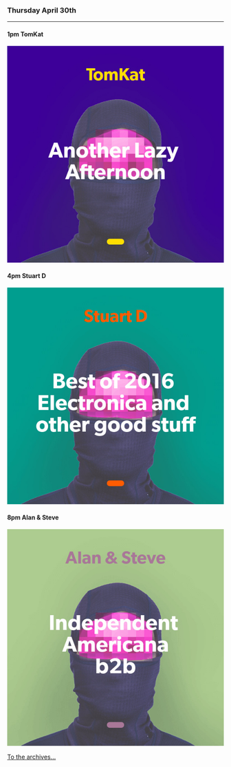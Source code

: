 ### Thursday April 30th
---

#### 1pm TomKat
![cover art](assets/owner/images/20200430-1pm.jpeg)

#### 4pm Stuart D
![cover art](assets/owner/images/20200430-4pm.jpeg)

#### 8pm Alan & Steve
![cover art](assets/owner/images/20200430-8pm.jpeg)



[To the archives...](archive.html)
